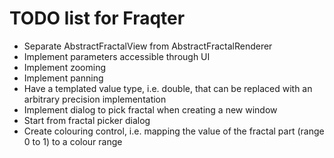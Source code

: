 TODO list for Fraqter
=====================

- Separate AbstractFractalView from AbstractFractalRenderer
- Implement parameters accessible through UI
- Implement zooming
- Implement panning
- Have a templated value type, i.e. double, that can be replaced with an arbitrary precision implementation
- Implement dialog to pick fractal when creating a new window
- Start from fractal picker dialog
- Create colouring control, i.e. mapping the value of the fractal part (range 0 to 1) to a colour range
